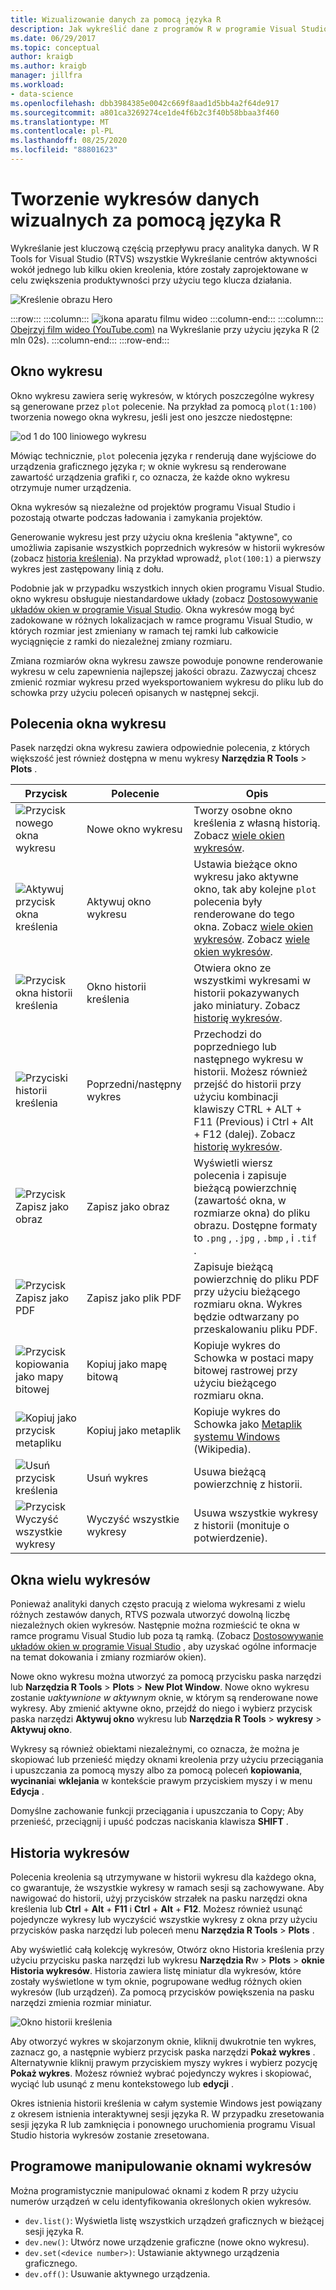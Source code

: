 ```yaml
---
title: Wizualizowanie danych za pomocą języka R
description: Jak wykreślić dane z programów R w programie Visual Studio przy użyciu okien wykresów.
ms.date: 06/29/2017
ms.topic: conceptual
author: kraigb
ms.author: kraigb
manager: jillfra
ms.workload:
- data-science
ms.openlocfilehash: dbb3984385e0042c669f8aad1d5bb4a2f64de917
ms.sourcegitcommit: a801ca3269274ce1de4f6b2c3f40b58bbaa3f460
ms.translationtype: MT
ms.contentlocale: pl-PL
ms.lasthandoff: 08/25/2020
ms.locfileid: "88801623"
---
```

# <a name="create-visual-data-plots-with-r"></a>Tworzenie wykresów danych wizualnych za pomocą języka R

Wykreślanie jest kluczową częścią przepływu pracy analityka danych. W R Tools for Visual Studio (RTVS) wszystkie Wykreślanie centrów aktywności wokół jednego lub kilku okien kreolenia, które zostały zaprojektowane w celu zwiększenia produktywności przy użyciu tego klucza działania.

![Kreślenie obrazu Hero](media/plotting-hero-image.png)

:::row:::
    :::column:::
        ![ikona aparatu filmu wideo](../install/media/video-icon.png "Obejrzyj film")
    :::column-end:::
    :::column:::
        [Obejrzyj film wideo (YouTube.com)](https://www.youtube.com/watch?v=ZTbKmz5RSgY) na Wykreślanie przy użyciu języka R (2 mln 02s).
    :::column-end:::
:::row-end:::

## <a name="the-plot-window"></a>Okno wykresu

Okno wykresu zawiera serię wykresów, w których poszczególne wykresy są generowane przez `plot` polecenie. Na przykład za pomocą `plot(1:100)` tworzenia nowego okna wykresu, jeśli jest ono jeszcze niedostępne:

![od 1 do 100 liniowego wykresu](media/plotting-1-to-100.png)

Mówiąc technicznie, `plot` polecenia języka r renderują dane wyjściowe do urządzenia graficznego języka r; w oknie wykresu są renderowane zawartość urządzenia grafiki r, co oznacza, że każde okno wykresu otrzymuje numer urządzenia.

Okna wykresów są niezależne od projektów programu Visual Studio i pozostają otwarte podczas ładowania i zamykania projektów.

Generowanie wykresu jest przy użyciu okna kreślenia "aktywne", co umożliwia zapisanie wszystkich poprzednich wykresów w historii wykresów (zobacz [historia kreślenia](#plot-history)). Na przykład wprowadź, `plot(100:1)` a pierwszy wykres jest zastępowany linią z dołu.

Podobnie jak w przypadku wszystkich innych okien programu Visual Studio. okno wykresu obsługuje niestandardowe układy (zobacz [Dostosowywanie układów okien w programie Visual Studio](../ide/customizing-window-layouts-in-visual-studio.md). Okna wykresów mogą być zadokowane w różnych lokalizacjach w ramce programu Visual Studio, w których rozmiar jest zmieniany w ramach tej ramki lub całkowicie wyciągnięcie z ramki do niezależnej zmiany rozmiaru.

Zmiana rozmiarów okna wykresu zawsze powoduje ponowne renderowanie wykresu w celu zapewnienia najlepszej jakości obrazu. Zazwyczaj chcesz zmienić rozmiar wykresu przed wyeksportowaniem wykresu do pliku lub do schowka przy użyciu poleceń opisanych w następnej sekcji.

## <a name="plot-window-commands"></a>Polecenia okna wykresu

Pasek narzędzi okna wykresu zawiera odpowiednie polecenia, z których większość jest również dostępna w menu wykresy **Narzędzia R Tools**  >  **Plots** .

| Przycisk | Polecenie | Opis |
| --- | --- | --- |
| ![Przycisk nowego okna wykresu](media/plotting-toolbar-01-new-plot-window.png) | Nowe okno wykresu | Tworzy osobne okno kreślenia z własną historią. Zobacz [wiele okien wykresów](#multiple-plot-windows). |
| ![Aktywuj przycisk okna kreślenia](media/plotting-toolbar-02-activate-plot-window.png) | Aktywuj okno wykresu | Ustawia bieżące okno wykresu jako aktywne okno, tak aby kolejne `plot` polecenia były renderowane do tego okna. Zobacz [wiele okien wykresów](#multiple-plot-windows). Zobacz [wiele okien wykresów](#multiple-plot-windows). |
| ![Przycisk okna historii kreślenia](media/plotting-toolbar-03-plot-history.png) | Okno historii kreślenia | Otwiera okno ze wszystkimi wykresami w historii pokazywanych jako miniatury. Zobacz [historię wykresów](#plot-history). |
| ![Przyciski historii kreślenia](media/plotting-toolbar-04-plot-history-arrows.png) | Poprzedni/następny wykres |  Przechodzi do poprzedniego lub następnego wykresu w historii. Możesz również przejść do historii przy użyciu kombinacji klawiszy CTRL + ALT + F11 (Previous) i Ctrl + Alt + F12 (dalej). Zobacz [historię wykresów](#plot-history). |
| ![Przycisk Zapisz jako obraz](media/plotting-toolbar-05-save-as-image.png)| Zapisz jako obraz | Wyświetli wiersz polecenia i zapisuje bieżącą powierzchnię (zawartość okna, w rozmiarze okna) do pliku obrazu. Dostępne formaty to `.png` , `.jpg` , `.bmp` , i `.tif` . |
| ![Przycisk Zapisz jako PDF](media/plotting-toolbar-06-save-as-pdf.png)| Zapisz jako plik PDF | Zapisuje bieżącą powierzchnię do pliku PDF przy użyciu bieżącego rozmiaru okna. Wykres będzie odtwarzany po przeskalowaniu pliku PDF. |
| ![Przycisk kopiowania jako mapy bitowej](media/plotting-toolbar-07-copy-as-bitmap.png)| Kopiuj jako mapę bitową | Kopiuje wykres do Schowka w postaci mapy bitowej rastrowej przy użyciu bieżącego rozmiaru okna. |
| ![Kopiuj jako przycisk metapliku](media/plotting-toolbar-08-copy-as-metafile.png)| Kopiuj jako metaplik | Kopiuje wykres do Schowka jako [Metaplik systemu Windows](https://en.wikipedia.org/wiki/Windows_Metafile) (Wikipedia). |
| ![Usuń przycisk kreślenia](media/plotting-toolbar-09-remove-plot.png)| Usuń wykres | Usuwa bieżącą powierzchnię z historii. |
| ![Przycisk Wyczyść wszystkie wykresy](media/plotting-toolbar-10-clear-all-plots.png) | Wyczyść wszystkie wykresy | Usuwa wszystkie wykresy z historii (monituje o potwierdzenie). |

## <a name="multiple-plot-windows"></a>Okna wielu wykresów

Ponieważ analityki danych często pracują z wieloma wykresami z wielu różnych zestawów danych, RTVS pozwala utworzyć dowolną liczbę niezależnych okien wykresów. Następnie można rozmieścić te okna w ramce programu Visual Studio lub poza tą ramką. (Zobacz [Dostosowywanie układów okien w programie Visual Studio](../ide/customizing-window-layouts-in-visual-studio.md) , aby uzyskać ogólne informacje na temat dokowania i zmiany rozmiarów okien).

Nowe okno wykresu można utworzyć za pomocą przycisku paska narzędzi lub **Narzędzia R Tools**  >  **Plots**  >  **New Plot Window**. Nowe okno wykresu zostanie *uaktywnione w aktywnym* oknie, w którym są renderowane nowe wykresy. Aby zmienić aktywne okno, przejdź do niego i wybierz przycisk paska narzędzi **Aktywuj okno** wykresu lub **Narzędzia R Tools**  >  **wykresy**  >  **Aktywuj okno**.

Wykresy są również obiektami niezależnymi, co oznacza, że można je skopiować lub przenieść między oknami kreolenia przy użyciu przeciągania i upuszczania za pomocą myszy albo za pomocą poleceń **kopiowania**, **wycinania**i **wklejania** w kontekście prawym przyciskiem myszy i w menu **Edycja** .

Domyślne zachowanie funkcji przeciągania i upuszczania to Copy; Aby przenieść, przeciągnij i upuść podczas naciskania klawisza **SHIFT** .

## <a name="plot-history"></a>Historia wykresów

Polecenia kreolenia są utrzymywane w historii wykresu dla każdego okna, co gwarantuje, że wszystkie wykresy w ramach sesji są zachowywane. Aby nawigować do historii, użyj przycisków strzałek na pasku narzędzi okna kreślenia lub **Ctrl** + **Alt** + **F11** i **Ctrl** + **Alt** + **F12**. Możesz również usunąć pojedyncze wykresy lub wyczyścić wszystkie wykresy z okna przy użyciu przycisków paska narzędzi lub poleceń menu **Narzędzia R Tools**  >  **Plots** .

Aby wyświetlić całą kolekcję wykresów, Otwórz okno Historia kreślenia przy użyciu przycisku paska narzędzi lub wykresu **Narzędzia R**w  >  **Plots**  >  **oknie Historia wykresów**.
Historia zawiera listę miniatur dla wykresów, które zostały wyświetlone w tym oknie, pogrupowane według różnych okien wykresów (lub urządzeń). Za pomocą przycisków powiększenia na pasku narzędzi zmienia rozmiar miniatur.

![Okno historii kreślenia](media/plotting-plot-history-window.png)

Aby otworzyć wykres w skojarzonym oknie, kliknij dwukrotnie ten wykres, zaznacz go, a następnie wybierz przycisk paska narzędzi **Pokaż wykres** . Alternatywnie kliknij prawym przyciskiem myszy wykres i wybierz pozycję **Pokaż wykres**. Możesz również wybrać pojedynczy wykres i skopiować, wyciąć lub usunąć z menu kontekstowego lub **edycji** .

Okres istnienia historii kreślenia w całym systemie Windows jest powiązany z okresem istnienia interaktywnej sesji języka R. W przypadku zresetowania sesji języka R lub zamknięcia i ponownego uruchomienia programu Visual Studio historia wykresów zostanie zresetowana.

## <a name="programmatically-manipulate-plot-windows"></a>Programowe manipulowanie oknami wykresów

Można programistycznie manipulować oknami z kodem R przy użyciu numerów urządzeń w celu identyfikowania określonych okien wykresów.

- `dev.list()`: Wyświetla listę wszystkich urządzeń graficznych w bieżącej sesji języka R.
- `dev.new()`: Utwórz nowe urządzenie graficzne (nowe okno wykresu).
- `dev.set(<device number>)`: Ustawianie aktywnego urządzenia graficznego.
- `dev.off()`: Usuwanie aktywnego urządzenia.
